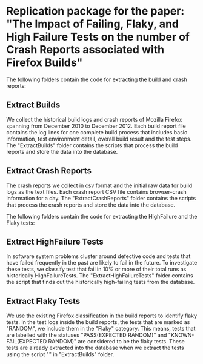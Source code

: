# Replication package for the paper: "The Impact of Failing, Flaky, and High Failure Tests on the number of Crash Reports associated with Firefox Builds"

The following folders contain the code for extracting the build and crash reports:

## Extract Builds
We collect the historical build logs and crash reports of Mozilla Firefox spanning from December 2010 to December 2012. Each build report file contains the log lines for one complete build process that includes basic information, test environment detail, overall build result and the test steps. The "ExtractBuilds" folder contains the scripts that process the build reports and store the data into the database.

## Extract Crash Reports
The crash reports we collect in csv format and the initial raw data for build logs as the text files. Each crash report CSV file contains browser-crash information for a day. The "ExtractCrashReports" folder contains the scripts that process the crash reports and store the data into the database.


The following folders contain the code for extracting the HighFailure and the Flaky tests:

## Extract HighFailure Tests
In software system problems cluster around defective code and tests that have failed frequently in the past are likely to fail in the future. To investigate these tests, we classify test that fail in 10% or more of their total runs as historically HighFailureTests. The "ExtractHighFailureTests" folder contains the script that finds out the historically high-failing tests from the database.

## Extract Flaky Tests
We use the existing Firefox classification in the build reports to identify flaky tests. In the test logs inside the build reports, the tests that are marked as "RANDOM", we include them in the "Flaky" category. This means, tests that are labelled with the statuses "PASS(EXPECTED RANDOM)" and "KNOWN-FAIL(EXPECTED RANDOM)" are considered to be the flaky tests. These tests are already extracted into the database when we extract the tests using the script "" in "ExtractBuilds" folder.
